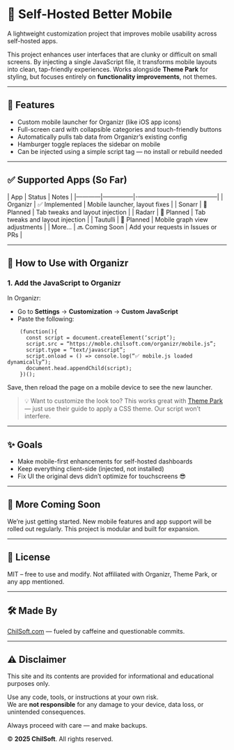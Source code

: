 # 📱 Self-Hosted Better Mobile

A lightweight customization project that improves mobile usability across self-hosted apps.

This project enhances user interfaces that are clunky or difficult on small screens. By injecting a single JavaScript file, it transforms mobile layouts into clean, tap-friendly experiences. Works alongside **Theme Park** for styling, but focuses entirely on **functionality improvements**, not themes.

___

## 📲 Features

- Custom mobile launcher for Organizr (like iOS app icons)
- Full-screen card with collapsible categories and touch-friendly buttons
- Automatically pulls tab data from Organizr’s existing config
- Hamburger toggle replaces the sidebar on mobile
- Can be injected using a simple script tag — no install or rebuild needed

___

## ✅ Supported Apps (So Far)

| App       | Status        | Notes                                  |
|————|—————|-—————————————|
| Organizr  | ✅ Implemented | Mobile launcher, layout fixes          |
| Sonarr    | 🚧 Planned     | Tab tweaks and layout injection        |
| Radarr    | 🚧 Planned     | Tab tweaks and layout injection        |
| Tautulli  | 🚧 Planned     | Mobile graph view adjustments          |
| More...   | 🔜 Coming Soon | Add your requests in Issues or PRs     |

___

## 🚀 How to Use with Organizr

### 1. Add the JavaScript to Organizr

In Organizr:
- Go to **Settings** → **Customization** → **Custom JavaScript**
- Paste the following:
```
    (function(){
      const script = document.createElement(‘script’);
      script.src = “https://moble.chilsoft.com/organizr/mobile.js”;
      script.type = “text/javascript”;
      script.onload = () => console.log(“✅ mobile.js loaded dynamically”);
      document.head.appendChild(script);
    })();
```
Save, then reload the page on a mobile device to see the new launcher.

> 💡 Want to customize the look too? This works great with [Theme Park](https://theme-park.dev/) — just use their guide to apply a CSS theme. Our script won’t interfere.

___

## ✨ Goals

- Make mobile-first enhancements for self-hosted dashboards
- Keep everything client-side (injected, not installed)
- Fix UI the original devs didn’t optimize for touchscreens 😎

___

## 👷 More Coming Soon

We’re just getting started. New mobile features and app support will be rolled out regularly. This project is modular and built for expansion.

___

## 📜 License

MIT – free to use and modify. Not affiliated with Organizr, Theme Park, or any app mentioned.

___

## 🛠 Made By

[ChilSoft.com](https://chilsoft.com) — fueled by caffeine and questionable commits.

___

## ⚠️ Disclaimer

This site and its contents are provided for informational and educational purposes only.

Use any code, tools, or instructions at your own risk.  
We are **not responsible** for any damage to your device, data loss, or unintended consequences.

Always proceed with care — and make backups.

© **2025 ChilSoft**. All rights reserved.
